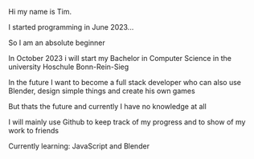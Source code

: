 Hi my name is Tim.

I started programming in June 2023...

So I am an absolute beginner

In October 2023 i will start my Bachelor in Computer Science in the university Hoschule Bonn-Rein-Sieg

In the future I want to become a full stack developer who can also use Blender, design simple things and create his own games

But thats the future and currently I have no knowledge at all

I will mainly use Github to keep track of my progress and to show of my work to friends

Currently learning: JavaScript and Blender
